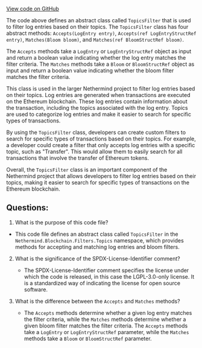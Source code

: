 [View code on GitHub](https://github.com/NethermindEth/nethermind/src/Nethermind/Nethermind.Facade/Filters/Topics/TopicsFilter.cs)

The code above defines an abstract class called `TopicsFilter` that is used to filter log entries based on their topics. The `TopicsFilter` class has four abstract methods: `Accepts(LogEntry entry)`, `Accepts(ref LogEntryStructRef entry)`, `Matches(Bloom bloom)`, and `Matches(ref BloomStructRef bloom)`. 

The `Accepts` methods take a `LogEntry` or `LogEntryStructRef` object as input and return a boolean value indicating whether the log entry matches the filter criteria. The `Matches` methods take a `Bloom` or `BloomStructRef` object as input and return a boolean value indicating whether the bloom filter matches the filter criteria.

This class is used in the larger Nethermind project to filter log entries based on their topics. Log entries are generated when transactions are executed on the Ethereum blockchain. These log entries contain information about the transaction, including the topics associated with the log entry. Topics are used to categorize log entries and make it easier to search for specific types of transactions.

By using the `TopicsFilter` class, developers can create custom filters to search for specific types of transactions based on their topics. For example, a developer could create a filter that only accepts log entries with a specific topic, such as "Transfer". This would allow them to easily search for all transactions that involve the transfer of Ethereum tokens.

Overall, the `TopicsFilter` class is an important component of the Nethermind project that allows developers to filter log entries based on their topics, making it easier to search for specific types of transactions on the Ethereum blockchain.
## Questions: 
 1. What is the purpose of this code file?
   - This code file defines an abstract class called `TopicsFilter` in the `Nethermind.Blockchain.Filters.Topics` namespace, which provides methods for accepting and matching log entries and bloom filters.

2. What is the significance of the SPDX-License-Identifier comment?
   - The SPDX-License-Identifier comment specifies the license under which the code is released, in this case the LGPL-3.0-only license. It is a standardized way of indicating the license for open source software.

3. What is the difference between the `Accepts` and `Matches` methods?
   - The `Accepts` methods determine whether a given log entry matches the filter criteria, while the `Matches` methods determine whether a given bloom filter matches the filter criteria. The `Accepts` methods take a `LogEntry` or `LogEntryStructRef` parameter, while the `Matches` methods take a `Bloom` or `BloomStructRef` parameter.